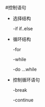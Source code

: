 #控制语句
* 选择结构
    
    -if if..else
* 循环结构
  
    -for
  
    -while
  
    -do ...while
* 控制循环语句

    -break
  
    -continue